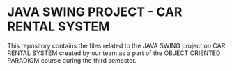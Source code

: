 # JAVA SWING PROJECT - CAR RENTAL SYSTEM

This repository contains the files related to the JAVA SWING project on CAR RENTAL SYSTEM created by our team as a part of the OBJECT ORIENTED PARADIGM course during the third semester.
